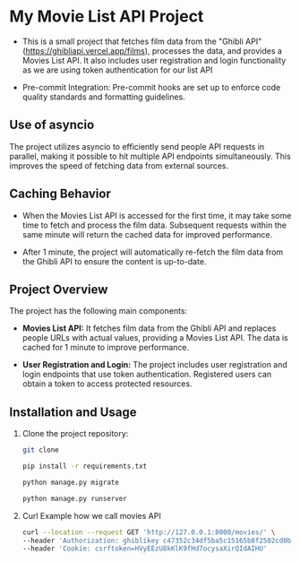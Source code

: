 # My Movie List API Project

- This is a small project that fetches film data from the "Ghibli API" (https://ghibliapi.vercel.app/films), processes the data, and provides a Movies List API. It also includes user registration and login functionality as we are using token authentication for our list API

- Pre-commit Integration: Pre-commit hooks are set up to enforce code quality standards and formatting guidelines.

## Use of asyncio
The project utilizes asyncio to efficiently send people API requests in parallel, making it possible to hit multiple API endpoints simultaneously. This improves the speed of fetching data from external sources.

## Caching Behavior

- When the Movies List API is accessed for the first time, it may take some time to fetch and process the film data. Subsequent requests within the same minute will return the cached data for improved performance.

- After 1 minute, the project will automatically re-fetch the film data from the Ghibli API to ensure the content is up-to-date.

## Project Overview

The project has the following main components:

- **Movies List API:** It fetches film data from the Ghibli API and replaces people URLs with actual values, providing a Movies List API. The data is cached for 1 minute to improve performance.

- **User Registration and Login:** The project includes user registration and login endpoints that use token authentication. Registered users can obtain a token to access protected resources.

## Installation and Usage

1. Clone the project repository:

   ```bash
   git clone

   pip install -r requirements.txt

   python manage.py migrate

   python manage.py runserver
   ```
2. Curl Example how we call movies API
   ```bash
   curl --location --request GET 'http://127.0.0.1:8000/movies/' \
   --header 'Authorization: ghiblikey c47352c34df5ba5c15165b8f2502cd0b51dfee91' \
   --header 'Cookie: csrftoken=HVyEEzU8kKlK9fHd7ocysaXirQIdAIHU'
   ```
